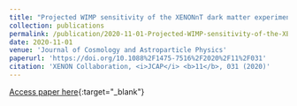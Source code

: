 ```yaml
---
title: "Projected WIMP sensitivity of the XENONnT dark matter experiment"
collection: publications
permalink: /publication/2020-11-01-Projected-WIMP-sensitivity-of-the-XENONnT-dark-matter-experiment
date: 2020-11-01
venue: 'Journal of Cosmology and Astroparticle Physics'
paperurl: 'https://doi.org/10.1088%2F1475-7516%2F2020%2F11%2F031'
citation: 'XENON Collaboration, <i>JCAP</i> <b>11</b>, 031 (2020)'
---
```

[Access paper here](https://doi.org/10.1088%2F1475-7516%2F2020%2F11%2F031){:target="_blank"}
